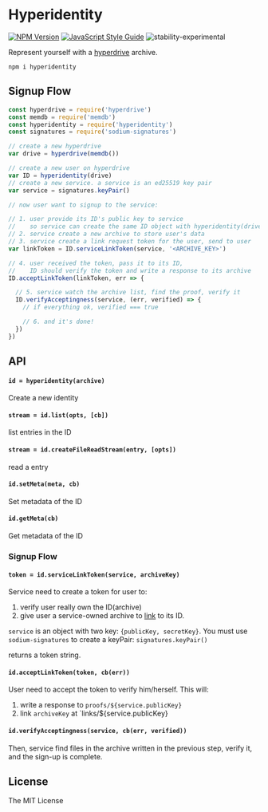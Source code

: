 # Hyperidentity

[![NPM Version](https://img.shields.io/npm/v/hyperidentity.svg)](https://www.npmjs.com/package/hyperfeed) [![JavaScript Style Guide](https://img.shields.io/badge/code%20style-standard-brightgreen.svg)](http://standardjs.com/) ![stability-experimental](https://img.shields.io/badge/stability-experimental-orange.svg?style=flat-square)

Represent yourself with a [hyperdrive](https://github.com/mafintosh/hyperdrive) archive.

`npm i hyperidentity`

## Signup Flow

```js
const hyperdrive = require('hyperdrive')
const memdb = require('memdb')
const hyperidentity = require('hyperidentity')
const signatures = require('sodium-signatures')

// create a new hyperdrive
var drive = hyperdrive(memdb())

// create a new user on hyperdrive
var ID = hyperidentity(drive)
// create a new service. a service is an ed25519 key pair
var service = signatures.keyPair()

// now user want to signup to the service:

// 1. user provide its ID's public key to service
//    so service can create the same ID object with hyperidentity(drive, key)
// 2. service create a new archive to store user's data
// 3. service create a link request token for the user, send to user
var linkToken = ID.serviceLinkToken(service, '<ARCHIVE_KEY>')

// 4. user received the token, pass it to its ID,
//    ID should verify the token and write a response to its archive
ID.acceptLinkToken(linkToken, err => {

  // 5. service watch the archive list, find the proof, verify it
  ID.verifyAcceptingness(service, (err, verified) => {
    // if everything ok, verified === true

    // 6. and it's done!
  })
})
```

## API

#### `id = hyperidentity(archive)`

Create a new identity

#### `stream = id.list(opts, [cb])`

list entries in the ID

#### `stream = id.createFileReadStream(entry, [opts])`

read a entry

#### `id.setMeta(meta, cb)`

Set metadata of the ID

#### `id.getMeta(cb)`

Get metadata of the ID

### Signup Flow

#### `token = id.serviceLinkToken(service, archiveKey)`

Service need to create a token for user to:

1. verify user really own the ID(archive)
2. give user a service-owned archive to [link](https://github.com/poga/hyperdrive-ln) to its ID.

`service` is an object with two key: `{publicKey, secretKey}`. You must use `sodium-signatures` to create a keyPair: `signatures.keyPair()`

returns a token string.

#### `id.acceptLinkToken(token, cb(err))`

User need to accept the token to verify him/herself. This will:

1. write a response to `proofs/${service.publicKey}`
2. link `archiveKey` at `links/${service.publicKey}

#### `id.verifyAcceptingness(service, cb(err, verified))`

Then, service find files in the archive written in the previous step, verify it, and the sign-up is complete.

## License

The MIT License
